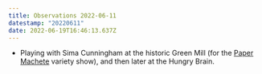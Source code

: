 ```yaml
---
title: Observations 2022-06-11
datestamp: "20220611"
date: 2022-06-19T16:46:13.637Z
---
```

- Playing with Sima Cunningham at the historic Green Mill (for the [Paper Machete](https://thepapermachete.org) variety show), and then later at the Hungry Brain.